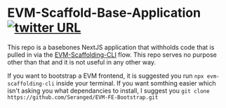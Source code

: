 # EVM-Scaffold-Base-Application [![twitter URL](https://img.shields.io/twitter/url/https/twitter.com/seranged.svg?style=social&label=Follow%20%40seranged)](https://twitter.com/seranged)

This repo is a basebones NextJS application that withholds code that is pulled in via the [EVM-Scaffolding-CLI](https://github.com/Seranged/EVM-Scaffolding-CLI) flow. This repo serves no purpose other than that and it is not useful in any other way.

If you want to bootstrap a EVM frontend, it is suggested you run `npx evm-scaffolding-cli` inside your terminal. If you want somthing easier which isn't asking you what dependancies to install, I suggest you `git clone https://github.com/Seranged/EVM-FE-Bootstrap.git` 